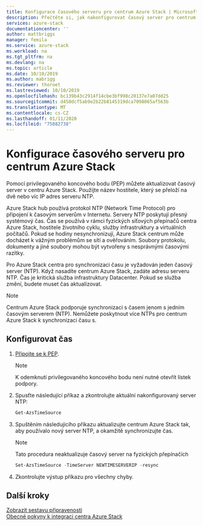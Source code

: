 ```yaml
---
title: Konfigurace časového serveru pro centrum Azure Stack | Microsoft Docs
description: Přečtěte si, jak nakonfigurovat časový server pro centrum Azure Stack.
services: azure-stack
documentationcenter: ''
author: mattbriggs
manager: femila
ms.service: azure-stack
ms.workload: na
ms.tgt_pltfrm: na
ms.devlang: na
ms.topic: article
ms.date: 10/10/2019
ms.author: mabrigg
ms.reviewer: thoroet
ms.lastreviewed: 10/10/2019
ms.openlocfilehash: bc139b43c2914f14cbe3bf998c20137e7a07dd25
ms.sourcegitcommit: d450dcf5ab9e2b22b8145319dca7098065af563b
ms.translationtype: MT
ms.contentlocale: cs-CZ
ms.lasthandoff: 01/11/2020
ms.locfileid: "75882738"
---
```

# <a name="configure-the-time-server-for-azure-stack-hub"></a>Konfigurace časového serveru pro centrum Azure Stack

Pomocí privilegovaného koncového bodu (PEP) můžete aktualizovat časový server v centru Azure Stack. Použijte název hostitele, který se přeloží na dvě nebo víc IP adres serveru NTP.

Azure Stack hub používá protokol NTP (Network Time Protocol) pro připojení k časovým serverům v Internetu. Servery NTP poskytují přesný systémový čas. Čas se používá v rámci fyzických síťových přepínačů centra Azure Stack, hostitele životního cyklu, služby infrastruktury a virtuálních počítačů. Pokud se hodiny nesynchronizují, Azure Stack centrum může docházet k vážným problémům se sítí a ověřováním. Soubory protokolu, dokumenty a jiné soubory mohou být vytvořeny s nesprávnými časovými razítky.

Pro Azure Stack centra pro synchronizaci času je vyžadován jeden časový server (NTP). Když nasadíte centrum Azure Stack, zadáte adresu serveru NTP. Čas je kritická služba infrastruktury Datacenter. Pokud se služba změní, budete muset čas aktualizovat.

> [!NOTE]
> Centrum Azure Stack podporuje synchronizaci s časem jenom s jedním časovým serverem (NTP). Nemůžete poskytnout více NTPs pro centrum Azure Stack k synchronizaci času s.

## <a name="configure-time"></a>Konfigurovat čas

1. [Připojte se k PEP](azure-stack-privileged-endpoint.md). 
    > [!Note]  
    > K odemknutí privilegovaného koncového bodu není nutné otevřít lístek podpory.

2. Spusťte následující příkaz a zkontrolujte aktuální nakonfigurovaný server NTP:

    ```PowerShell
    Get-AzsTimeSource
    ```

3. Spuštěním následujícího příkazu aktualizujte centrum Azure Stack tak, aby používalo nový server NTP, a okamžitě synchronizujte čas.

    > [!Note]  
    > Tato procedura neaktualizuje časový server na fyzických přepínačích

    ```PowerShell
    Set-AzsTimeSource -TimeServer NEWTIMESERVERIP -resync
    ```

4. Zkontrolujte výstup příkazu pro všechny chyby.


## <a name="next-steps"></a>Další kroky

[Zobrazit sestavu připravenosti](azure-stack-validation-report.md)  
[Obecné pokyny k integraci centra Azure Stack](azure-stack-datacenter-integration.md)  
